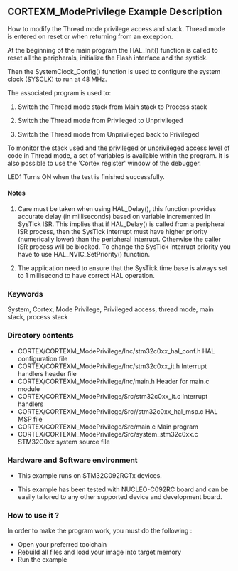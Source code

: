 ## <b>CORTEXM_ModePrivilege Example Description</b>

How to modify the Thread mode privilege access and stack. Thread mode is entered
on reset or when returning from an exception.

At the beginning of the main program the HAL_Init() function is called to reset
all the peripherals, initialize the Flash interface and the systick.

Then the SystemClock_Config() function is used to configure the system
clock (SYSCLK) to run at 48 MHz.

The associated program is used to:

1. Switch the Thread mode stack from Main stack to Process stack

2. Switch the Thread mode from Privileged to Unprivileged

3. Switch the Thread mode from Unprivileged back to Privileged

To monitor the stack used and the privileged or unprivileged access level of code
in Thread mode, a set of variables is available within the program. It is also
possible to use the 'Cortex register' window of the debugger.

LED1 Turns ON when the test is finished successfully.

#### <b>Notes</b>

1. Care must be taken when using HAL_Delay(), this function provides accurate delay (in milliseconds)
      based on variable incremented in SysTick ISR. This implies that if HAL_Delay() is called from
      a peripheral ISR process, then the SysTick interrupt must have higher priority (numerically lower)
      than the peripheral interrupt. Otherwise the caller ISR process will be blocked.
      To change the SysTick interrupt priority you have to use HAL_NVIC_SetPriority() function.
      
2.  The application need to ensure that the SysTick time base is always set to 1 millisecond
      to have correct HAL operation.

### <b>Keywords</b>

System, Cortex, Mode Privilege, Privileged access, thread mode, main stack, process stack

### <b>Directory contents</b>

  - CORTEX/CORTEXM_ModePrivilege/Inc/stm32c0xx_hal_conf.h    HAL configuration file
  - CORTEX/CORTEXM_ModePrivilege/Inc/stm32c0xx_it.h          Interrupt handlers header file
  - CORTEX/CORTEXM_ModePrivilege/Inc/main.h                  Header for main.c module
  - CORTEX/CORTEXM_ModePrivilege/Src/stm32c0xx_it.c          Interrupt handlers
  - CORTEX/CORTEXM_ModePrivilege/Src//stm32c0xx_hal_msp.c     HAL MSP file
  - CORTEX/CORTEXM_ModePrivilege/Src/main.c                  Main program
  - CORTEX/CORTEXM_ModePrivilege/Src/system_stm32c0xx.c      STM32C0xx system source file

### <b>Hardware and Software environment</b>

  - This example runs on STM32C092RCTx devices.
    
  - This example has been tested with NUCLEO-C092RC board and can be
    easily tailored to any other supported device and development board.      

### <b>How to use it ?</b>

In order to make the program work, you must do the following :

- Open your preferred toolchain 
- Rebuild all files and load your image into target memory
- Run the example

